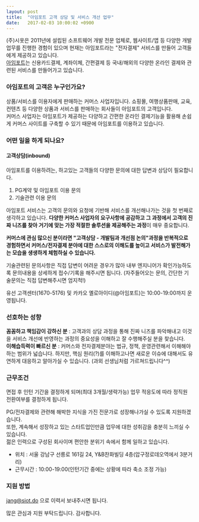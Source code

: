 ```yaml
---
layout: post
title:  "아임포트 고객 상담 및 서비스 개선 업무"
date:   2017-02-03 10:00:02 +0900
---
```


(주)시옷은 2011년에 설립된 소프트웨어 개발 전문 업체로, 웹사이트/앱 등 다양한 개발업무를 진행한 경험이 있으며 현재는 아임포트라는 "전자결제" 서비스를 만들어 고객들에게 제공하고 있습니다.  
[아임포트](http://www.iamport.kr)는 신용카드결제, 계좌이체, 간편결제 등 국내/해외의 다양한 온라인 결제와 관련된 서비스를 만들어가고 있습니다.  


### 아임포트의 고객은 누구인가요?  
상품/서비스를 이용자에게 판매하는 커머스 사업자입니다. 쇼핑몰, 여행상품판매, 교육, 컨텐츠 등 다양한 상품과 서비스를 판매하는 회사들이 아임포트의 고객입니다.  
커머스 사업자는 아임포트가 제공하는 다양하고 간편한 온라인 결제기능을 활용해 손쉽게 커머스 사이트를 구축할 수 있기 때문에 아임포트를 이용하고 있습니다.  

### 어떤 일을 하게 되나요?  

#### 고객상담(inbound)  
아임포트를 이용하려는, 하고있는 고객들의 다양한 문의에 대한 답변과 상담이 필요합니다.  

1. PG계약 및 아임포트 이용 문의
2. 기술관련 이용 문의

아임포트 서비스는 고객의 문의와 요청에 기반해 서비스를 개선해나가는 것을 첫 번째로 생각하고 있습니다. **다양한 커머스 사업자의 요구사항에 공감하고 그 과정에서 고객의 진짜 니즈를 찾아 거기에 맞는 가장 적절한 솔루션을 제공해주는 과정**이 매우 중요합니다. 

**커머스에 관심 많으신 분이라면 "고객상담 - 개발팀과 개선점 논의"과정을 반복적으로 경험하면서 커머스/전자결제 분야에 대한 스스로의 이해도를 높이고 서비스가 발전해가는 모습을 생생하게 체험하실 수 있습니다.**  

기술관련된 문의사항은 직접 답변이 어려운 경우가 많아 내부 엔지니어가 확인가능하도록 문의내용을 상세하게 접수/기록을 해주시면 됩니다. (자주들어오는 문의, 간단한 기술문의는 직접 답변해주시면 엄지척!)

유선 고객센터(1670-5176) 및 카카오 옐로아이디(@아임포트)는 10:00-19:00까지 운영됩니다.  


### 선호하는 성향    
**꼼꼼하고 책임감이 강하신 분** : 고객과의 상담 과정을 통해 진짜 니즈를 파악해내고 이것을 서비스 개선에 반영하는 과정의 중요성을 이해하고 잘 수행해주실 분을 찾습니다.  
**이해습득력이 빠르신 분** : 커머스와 전자결제분야는 법규, 정책, 운영관련해서 이해해야하는 범위가 넓습니다. 하지만, 핵심 원리(?)를 이해하고나면 새로운 이슈에 대해서도 유연하게 대응하고 알아가실 수 있습니다. (과외 선생님처럼 가르쳐드립니다^^)  


### 근무조건  
면접 후 인턴 기간을 결정하게 되며(최대 3개월/생략가능) 업무 적응도에 따라 정직원 전환여부를 결정하게 됩니다.  

PG/전자결제와 관련해 해박한 지식을 가진 전문가로 성장해나가실 수 있도록 지원하겠습니다.  
또한, 계속해서 성장하고 있는 스타트업인만큼 업무에 대한 성취감을 충분히 느끼실 수 있습니다.  
젊은 인력으로 구성된 회사이며 편안한 분위기 속에서 함께 일하고 있습니다.  

- 위치 : 서울 강남구 선릉로 161길 24, Y&B찬화빌딩 4층(압구정로데오역에서 3분거리)  
- 근무시간 : 10:00-19:00(인턴기간 중에는 상황에 따라 축소 조정 가능)

### 지원 방법  
[jang@siot.do](mailto:jang@siot.do) 으로 이력서 보내주시면 됩니다.  

많은 관심과 지원 부탁드립니다. 감사합니다.  
